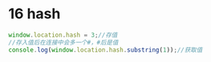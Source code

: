 # 16 hash

```JavaScript
window.location.hash = 3;//存值
//存入值后在连接中会多一个#，#后是值
console.log(window.location.hash.substring(1));//获取值
```

